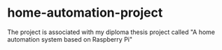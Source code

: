 # home-automation-project
The project is associated with my diploma thesis project called "A home automation system based on Raspberry Pi"
